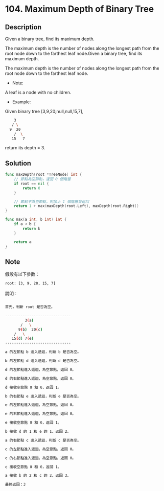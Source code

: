 # 104. Maximum Depth of Binary Tree

## Description

Given a binary tree, find its maximum depth.

The maximum depth is the number of nodes along the longest path from the root node down to the farthest leaf node.Given a binary tree, find its maximum depth.

The maximum depth is the number of nodes along the longest path from the root node down to the farthest leaf node.

- Note:

A leaf is a node with no children.

- Example:

Given binary tree [3,9,20,null,null,15,7],

```BASH
    3
   / \
  9  20
    /  \
   15   7
```

return its depth = 3.

## Solution

```GO
func maxDepth(root *TreeNode) int {
	// 節點為空節點，返回 0 個階層
	if root == nil {
		return 0
	}

	// 節點不為空節點，則加上 1 個階層並返回
	return 1 + max(maxDepth(root.Left), maxDepth(root.Right))
}

func max(a int, b int) int {
	if a < b {
		return b
	}

	return a
}
```

## Note

假設有以下參數：

```BASH
root: [3, 9, 20, 15, 7]
```

說明：

```BASH

首先，判斷 root 是否為空。

------------------------------
         3(a)
       /   \
      9(b)  20(c)
    /   \
   15(d) 7(e)
------------------------------

a 的左節點 b 進入遞迴，判斷 b 是否為空。

b 的左節點 d 進入遞迴，判斷 d 是否為空。

d 的左節點進入遞迴，為空節點，返回 0。

d 的右節點進入遞迴，為空節點，返回 0。

d 接收空節點 0 和 0，返回 1。

b 的右節點 e 進入遞迴，判斷 e 是否為空。

e 的左節點進入遞迴，為空節點，返回 0。

e 的右節點進入遞迴，為空節點，返回 0。

e 接收空節點 0 和 0，返回 1。

b 接收 d 的 1 和 e 的 1，返回 2。

a 的右節點 c 進入遞迴，判斷 c 是否為空。

c 的左節點進入遞迴，為空節點，返回 0。

c 的右節點進入遞迴，為空節點，返回 0。

c 接收空節點 0 和 0，返回 1。

a 接收 b 的 2 和 c 的 2，返回 3。

最終返回：3
```
